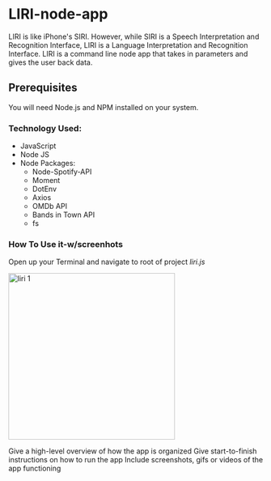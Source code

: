 # LIRI-node-app 
LIRI is like iPhone's SIRI. However, while SIRI is a Speech Interpretation and Recognition Interface, LIRI is a Language Interpretation and Recognition Interface. LIRI is a command line node app that takes in parameters and gives the user  back data.

## Prerequisites
You will need Node.js and NPM installed on your system.

### Technology Used: 
* JavaScript
* Node JS
* Node Packages:
   * Node-Spotify-API
   * Moment
   * DotEnv
   * Axios 
   * OMDb API
   * Bands in Town API
   * fs


### How To Use it-w/screenhots
Open up your Terminal and navigate to root of project *liri.js*

<img width="329" alt="liri 1" src="https://user-images.githubusercontent.com/51039590/63643094-08adc000-c687-11e9-8f21-4bc4477bfb23.png">



Give a high-level overview of how the app is organized
Give start-to-finish instructions on how to run the app
Include screenshots, gifs or videos of the app functioning
